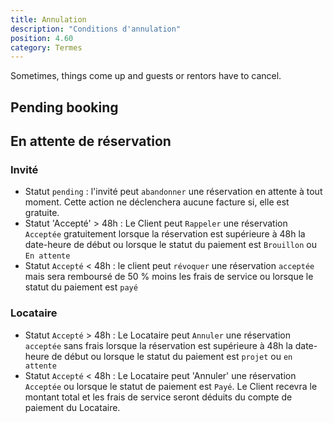```yaml
---
title: Annulation
description: "Conditions d'annulation"
position: 4.60
category: Termes
---
```


Sometimes, things come up and guests or rentors have to cancel.

## Pending booking

## En attente de réservation

### Invité
- Statut `pending` : l'invité peut `abandonner` une réservation en attente à tout moment. Cette action ne déclenchera aucune facture si, elle est gratuite.
- Statut 'Accepté' > 48h : Le Client peut `Rappeler` une réservation `Acceptée` gratuitement lorsque la réservation est supérieure à 48h la date-heure de début ou lorsque le statut du paiement est `Brouillon` ou `En attente`
- Statut `Accepté` < 48h : le client peut `révoquer` une réservation `acceptée` mais sera remboursé de 50 % moins les frais de service ou lorsque le statut du paiement est `payé`

### Locataire
- Statut `Accepté` > 48h : Le Locataire peut `Annuler` une réservation `acceptée` sans frais lorsque la réservation est supérieure à 48h la date-heure de début ou lorsque le statut du paiement est `projet` ou `en attente`
- Statut `Accepté` < 48h : Le Locataire peut 'Annuler' une réservation `Acceptée` ou lorsque le statut de paiement est `Payé`. Le Client recevra le montant total et les frais de service seront déduits du compte de paiement du Locataire.